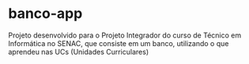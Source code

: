 # banco-app
Projeto desenvolvido para o Projeto Integrador do curso de Técnico em Informática no SENAC, que consiste em um banco, utilizando o que aprendeu nas UCs (Unidades Curriculares)
